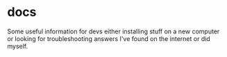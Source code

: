 # docs

Some useful information for devs either installing stuff on a new computer or looking for troubleshooting answers I've found on the internet or did myself.
